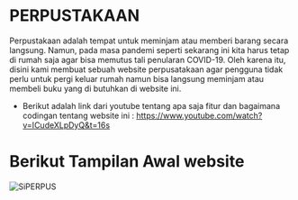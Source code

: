 # PERPUSTAKAAN
Perpustakaan adalah tempat untuk meminjam atau memberi barang secara langsung. Namun, pada masa pandemi seperti sekarang ini kita harus tetap di rumah saja agar bisa memutus tali penularan COVID-19. Oleh karena itu, disini kami membuat sebuah website perpusatakaan agar pengguna tidak perlu untuk pergi keluar rumah namun bisa langsung meminjam atau membeli buku yang di butuhkan di website ini. 
- Berikut adalah link dari youtube tentang apa saja fitur dan bagaimana codingan tentang website ini : https://www.youtube.com/watch?v=ICudeXLpDyQ&t=16s
# Berikut Tampilan Awal website
![SiPERPUS](https://user-images.githubusercontent.com/63888291/123754301-f0430800-d8e4-11eb-935d-10ccd3abef7c.png)
